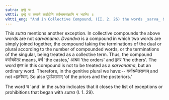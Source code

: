 ```yaml
---
sutra: द्वन्द्वे च
vRtti: द्वन्द्वे च समासे सर्वादीनि सर्वनामसंज्ञानि न भवन्ति ॥
vRtti_eng: "And in Collective Compound, (II. 2. 26) the words _sarva_ &c., are not _sarvanama_."
---
```

This _sutra_ mentions another exception. In collective compounds the above words are not _sarvanama_. _Dvandva_ is a compound in which two words are simply joined together, the compound taking the terminations of the dual or plural according to the number of compounded words, or the terminations of the singular, being treated as a collective term. Thus, the compound वर्णाश्रमेतर means, वर्ण 'the castes,' आश्रम 'the orders' and इतर 'the others'. The word इतर in this compound is not to be treated as a _sarvanama_, but an ordinary word. Therefore, in the genitive plural we have:-- वर्णाश्रमेतराणाम् and not ०इतरेषाम्. So also पूर्वापराणाम् 'of the priors and the posteriors.'

The word च 'and' in the _sutra_ indicates that it closes the list of exceptions or prohibitions that began with _sutra_ (I. 1. 29).
